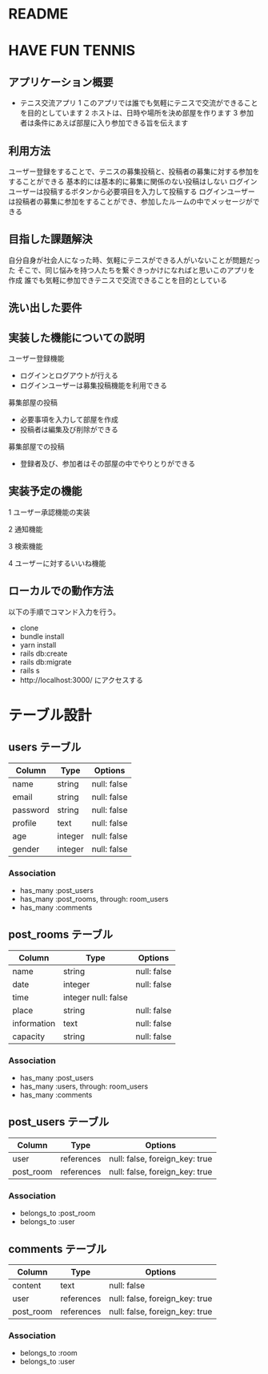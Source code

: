 # README

# HAVE FUN TENNIS

## アプリケーション概要
- テニス交流アプリ
1 このアプリでは誰でも気軽にテニスで交流ができることを目的としています
2 ホストは、日時や場所を決め部屋を作ります
3 参加者は条件にあえば部屋に入り参加できる旨を伝えます

## 利用方法
ユーザー登録をすることで、テニスの募集投稿と、投稿者の募集に対する参加をすることができる
基本的には基本的に募集に関係のない投稿はしない
ログインユーザーは投稿するボタンから必要項目を入力して投稿する
ログインユーザーは投稿者の募集に参加をすることができ、参加したルームの中でメッセージができる

## 目指した課題解決
自分自身が社会人になった時、気軽にテニスができる人がいないことが問題だった
そこで、同じ悩みを持つ人たちを繋ぐきっかけになればと思いこのアプリを作成
誰でも気軽に参加できテニスで交流できることを目的としている


## 洗い出した要件



## 実装した機能についての説明
ユーザー登録機能
- ログインとログアウトが行える
- ログインユーザーは募集投稿機能を利用できる

募集部屋の投稿
- 必要事項を入力して部屋を作成
- 投稿者は編集及び削除ができる

募集部屋での投稿
- 登録者及び、参加者はその部屋の中でやりとりができる


## 実装予定の機能
1 ユーザー承認機能の実装

2 通知機能

3 検索機能

4 ユーザーに対するいいね機能

## ローカルでの動作方法
以下の手順でコマンド入力を行う。
- clone
- bundle install
- yarn install
- rails db:create
- rails db:migrate
- rails s
- http://localhost:3000/ にアクセスする


# テーブル設計

## users テーブル

| Column   | Type   | Options     |
| -------- | ------ | ----------- |
| name     | string | null: false |
| email    | string | null: false |
| password | string | null: false |
| profile  | text   | null: false |
| age      | integer| null: false |
| gender   | integer| null: false |

### Association

- has_many :post_users
- has_many :post_rooms, through: room_users
- has_many :comments

## post_rooms テーブル

| Column | Type   | Options     |
| ------ | ------ | ----------- |
| name   | string | null: false |
| date   | integer | null: false |
| time   | integer null: false |
| place  | string | null: false |
| information   | text | null: false |
| capacity   | string | null: false |

### Association

- has_many :post_users
- has_many :users, through: room_users
- has_many :comments

## post_users テーブル

| Column | Type       | Options                        |
| ------ | ---------- | ------------------------------ |
| user   | references | null: false, foreign_key: true |
| post_room   | references | null: false, foreign_key: true |

### Association

- belongs_to :post_room
- belongs_to :user

## comments テーブル

| Column  | Type       | Options                        |
| ------- | ---------- | ------------------------------ |
| content | text       | null: false                    |
| user    | references | null: false, foreign_key: true |
| post_room    | references | null: false, foreign_key: true |

### Association

- belongs_to :room
- belongs_to :user
